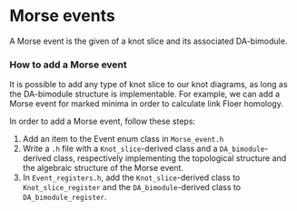 # Morse events
A Morse event is the given of a knot slice and its associated DA-bimodule.

### How to add a Morse event
It is possible to add any type of knot slice to our knot diagrams, as long as
the DA-bimodule structure is implementable. For example, we can add a Morse
event for marked minima in order to calculate link Floer homology.

In order to add a Morse event, follow these steps:
1. Add an item to the Event enum class in `Morse_event.h`
2. Write a `.h` file with a `Knot_slice`-derived class and a
`DA_bimodule`-derived class, respectively implementing the topological
structure and the algebraic structure of the Morse event.
3. In `Event_registers.h`, add the `Knot_slice`-derived class to
`Knot_slice_register` and the `DA_bimodule`-derived class to
`DA_bimodule_register`.